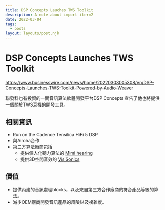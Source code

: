 ```yaml
---
title: DSP Concepts Lauches TWS Toolkit
description: A note about import iterm2
date: 2022-03-04
tags:
  - posts
layout: layouts/post.njk
---
```


# DSP Concepts Launches TWS Toolkit


https://www.businesswire.com/news/home/20220303005308/en/DSP-Concepts-Launches-TWS-Toolkit-Powered-by-Audio-Weaver

聯發科也有投資的一間音訊算法軟體開發平台DSP Concepts 宣告了他也將提供一個關於TWS耳機的開發工具。

## 相關資訊

- Run on the Cadence Tensilica HiFi 5 DSP 
- 與Airoha合作
- 第三方算法廠商包括
    - 提供個人化聽力算法的 [Mimi hearing](https://www.mimi.io/)
    - 提供3D空間音效的 [VisiSonics](https://visisonics.com/)

## 價值
- 提供內建的音訊處理blocks，以及來自第三方合作廠商的符合產品等級的算法。
- 減少OEM廠商開發音訊產品的風險以及複雜度。
